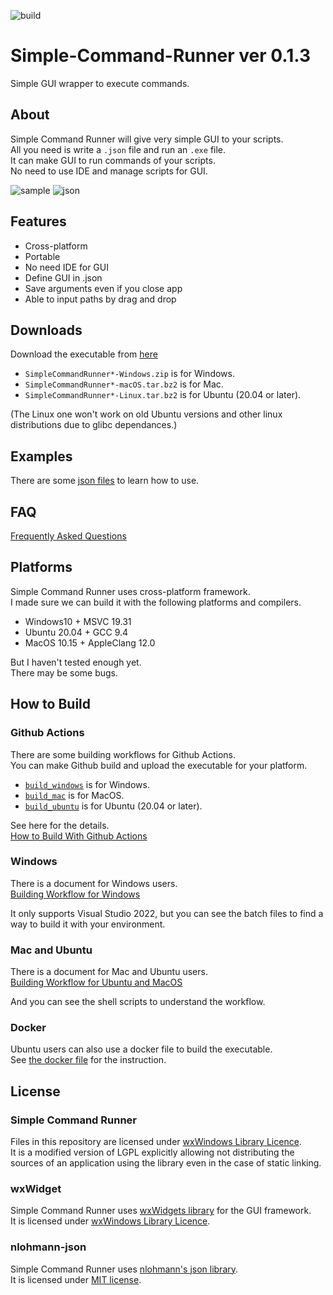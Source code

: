 ![build](https://github.com/matyalatte/Simple-Command-Runner/actions/workflows/build_all.yml/badge.svg)
# Simple-Command-Runner ver 0.1.3
Simple GUI wrapper to execute commands.<br>

## About
Simple Command Runner will give very simple GUI to your scripts.<br>
All you need is write a `.json` file and run an `.exe` file.<br>
It can make GUI to run commands of your scripts.<br>
No need to use IDE and manage scripts for GUI.<br>

![sample](https://user-images.githubusercontent.com/69258547/171450112-8e1b40a0-36ae-4507-a4a7-2952d0bdbb52.png)
![json](https://user-images.githubusercontent.com/69258547/171449741-859ca1bb-6f99-4e06-a7b9-a1873ca8b7eb.png)<br>

## Features
- Cross-platform
- Portable
- No need IDE for GUI
- Define GUI in .json
- Save arguments even if you close app
- Able to input paths by drag and drop

## Downloads
Download the executable from [here](https://github.com/matyalatte/Simple-Command-Runner/releases)
- `SimpleCommandRunner*-Windows.zip` is for Windows.<br>
- `SimpleCommandRunner*-macOS.tar.bz2` is for Mac.<br>
- `SimpleCommandRunner*-Linux.tar.bz2` is for Ubuntu (20.04 or later).<br>

(The Linux one won't work on old Ubuntu versions and other linux distributions due to glibc dependances.)<br>

## Examples
There are some [json files](./examples) to learn how to use.<br>

## FAQ
[Frequently Asked Questions](./docs/FAQ.md)

## Platforms
Simple Command Runner uses cross-platform framework.<br>
I made sure we can build it with the following platforms and compilers.
- Windows10 + MSVC 19.31
- Ubuntu 20.04 + GCC 9.4
- MacOS 10.15 + AppleClang 12.0

But I haven't tested enough yet.<br>
There may be some bugs.

## How to Build
### Github Actions
There are some building workflows for Github Actions.<br>
You can make Github build and upload the executable for your platform.<br>
- [`build_windows`](./.github/workflows/build_windows.yml) is for Windows.
- [`build_mac`](./.github/workflows/build_mac.yml) is for MacOS.
- [`build_ubuntu`](./.github/workflows/build_ubuntu.yml) is for Ubuntu (20.04 or later).

See here for the details.<br>
[How to Build With Github Actions](./docs/Github_Actions.md)

### Windows
There is a document for Windows users.<br>
[Building Workflow for Windows](./docs/Build_With_Windows.md)<br>

It only supports Visual Studio 2022, but you can see the batch files to find a way to build it with your environment.<br>

### Mac and Ubuntu
There is a document for Mac and Ubuntu users.<br>
[Building Workflow for Ubuntu and MacOS](./docs/Build_With_Unix.md)<br>

And you can see the shell scripts to understand the workflow.<br>

### Docker
Ubuntu users can also use a docker file to build the executable.<br>
See [the docker file](./Dockerfile) for the instruction.<br>

## License
### Simple Command Runner
Files in this repository are licensed under [wxWindows Library Licence](license.txt).<br>
It is a modified version of LGPL explicitly allowing not distributing
the sources of an application using the library even in the case of static linking.<br>

### wxWidget
Simple Command Runner uses [wxWidgets library](https://github.com/wxWidgets/wxWidgets) for the GUI framework.<br>
It is licensed under [wxWindows Library Licence](https://github.com/wxWidgets/wxWidgets/blob/master/docs/licence.txt).<br>

### nlohmann-json
Simple Command Runner uses [nlohmann's json library](https://github.com/nlohmann/json).<br>
It is licensed under [MIT license](https://github.com/nlohmann/json/blob/develop/LICENSE.MIT).
